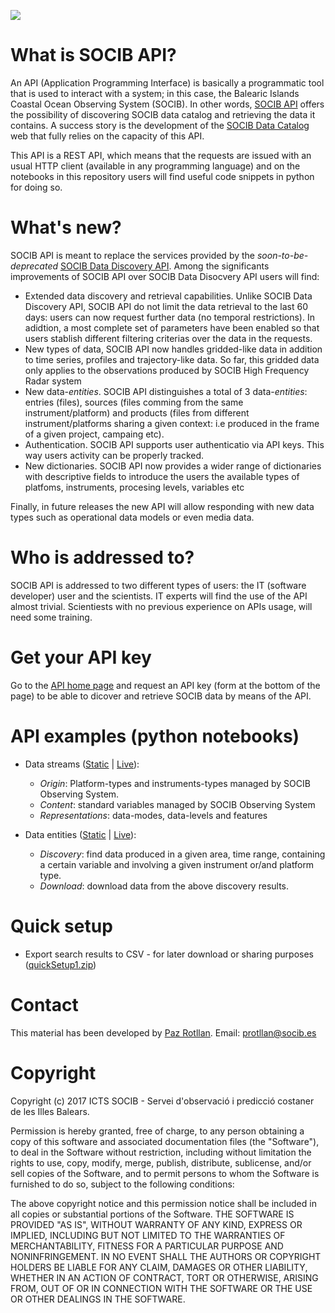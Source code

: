 
![](assets/bg-masthead3.jpg.png)

# What is SOCIB API?

An API (Application Programming Interface) is basically a programmatic tool that is used to interact with a system; in this case, the Balearic Islands Coastal Ocean Observing System (SOCIB). In other words, [SOCIB API](http://api.socib.es/) offers the possibility of discovering SOCIB data catalog and retrieving the data it contains. A success story is the development of the [SOCIB Data Catalog](http://apps.socib.es/data-catalog/) web that fully relies on the capacity of this API.

This API is a REST API, which means that the requests are issued with an usual HTTP client (available in any programming language) and on the notebooks in this repository users will find useful code snippets in python for doing so.

# What's new?

SOCIB API is meant to replace the services provided by the <i>soon-to-be-deprecated</i> <a href="http://apps.socib.es/DataDiscovery/index.jsp" target="_blank">SOCIB Data Discovery API</a>. Among the significants improvements of SOCIB API over SOCIB Data Disocvery API users will find:
<ul>
	<li>Extended data discovery and retrieval capabilities. Unlike SOCIB Data Discovery API, SOCIB API do not limit the data retrieval to the last 60 days: users can now request further data (no temporal restrictions). In adidtion, a most complete set of parameters have been enabled so that users stablish different filtering criterias over the data in the requests.</li>
	<li>New types of data, SOCIB API now handles gridded-like data in addition to time series, profiles and trajectory-like data. So far, this gridded data only applies to the observations produced by SOCIB High Frequency Radar system</li>
	<li>New data-<i>entities</i>. SOCIB API distinguishes a total of 3 data-<i>entities</i>: entries (files), sources (files comming from the same instrument/platform) and products (files from different instrument/platforms sharing a given context: i.e produced in the frame of a given project, campaing etc).</li>
	<li>Authentication. SOCIB API supports user authenticatio via API keys. This way users activity can be properly tracked.</li>
	<li>New dictionaries. SOCIB API now provides a wider range of dictionaries with descriptive fields to introduce the users the available types of platfoms, instruments, procesing levels, variables etc</li>
</ul>
Finally, in future releases the new API will allow responding with new data types such as operational data models or even media data.

# Who is addressed to?

SOCIB API is addressed to two different types of users: the IT (software developer) user and the scientists. IT experts will find the use of the API almost trivial. Scientiests with no previous experience on APIs usage, will need some training. 

# Get your API key
Go to the [API home page](http://api.socib.es/home/) and request an API key (form at the bottom of the page) to be able to dicover and retrieve SOCIB data by means of the API.


# API examples (python notebooks)

* Data streams ([Static](01-Getting-started.ipynb) | [Live](https://gesis.mybinder.org/binder/v2/gh/pazrg/SOCIB_API/ca0639283248e34ae7c46741872dbf5e401ddbaa?filepath=01-Getting-started.ipynb)):
    - *Origin*: Platform-types and instruments-types managed by SOCIB Observing System.
	- *Content*: standard variables managed by SOCIB Observing System
	- *Representations*: data-modes, data-levels and features

* Data entities ([Static](02-Hands-on-data.ipynb) | [Live](https://gesis.mybinder.org/binder/v2/gh/pazrg/SOCIB_API/ca0639283248e34ae7c46741872dbf5e401ddbaa?filepath=02-Hands-on-data.ipynb)):
	- *Discovery*: find data produced in a given area, time range, containing a certain variable and involving a given instrument or/and platform type.
	- *Download*: download data from the above discovery results.

# Quick setup
* Export search results to CSV - for later download or sharing purposes ([quickSetup1.zip](quickSetups/quickSetup1.zip))

# Contact
This material has been developed by [Paz Rotllan](https://github.com/pazrg). Email: protllan@socib.es

# Copyright
Copyright (c) 2017 ICTS SOCIB - Servei d'observació i predicció costaner de les Illes Balears.

Permission is hereby granted, free of charge, to any person obtaining a copy
of this software and associated documentation files (the "Software"), to deal
in the Software without restriction, including without limitation the rights
to use, copy, modify, merge, publish, distribute, sublicense, and/or sell
copies of the Software, and to permit persons to whom the Software is
furnished to do so, subject to the following conditions:

The above copyright notice and this permission notice shall be included in
all copies or substantial portions of the Software.
THE SOFTWARE IS PROVIDED "AS IS", WITHOUT WARRANTY OF ANY KIND, EXPRESS OR
IMPLIED, INCLUDING BUT NOT LIMITED TO THE WARRANTIES OF MERCHANTABILITY,
FITNESS FOR A PARTICULAR PURPOSE AND NONINFRINGEMENT. IN NO EVENT SHALL THE
AUTHORS OR COPYRIGHT HOLDERS BE LIABLE FOR ANY CLAIM, DAMAGES OR OTHER
LIABILITY, WHETHER IN AN ACTION OF CONTRACT, TORT OR OTHERWISE, ARISING FROM,
OUT OF OR IN CONNECTION WITH THE SOFTWARE OR THE USE OR OTHER DEALINGS IN
THE SOFTWARE.